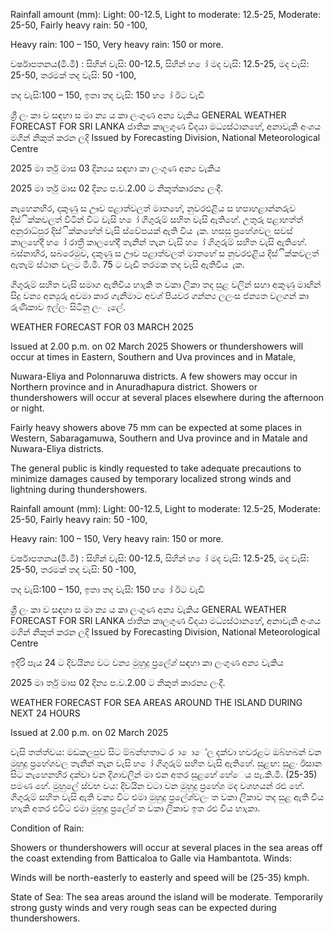 Rainfall amount (mm): Light: 00-12.5, Light to moderate: 12.5-25, Moderate: 25-50, Fairly heavy rain: 50 -100,

Heavy rain: 100 – 150, Very heavy rain: 150 or more.

වර්ෂාපතනය(මි.මී) : සිහින් වැසි: 00-12.5, සිහින් හ ෝ මද වැසි: 12.5-25, මද වැසි: 25-50, තරමක් තද වැසි: 50 -100,

තද වැසි:100 – 150, ඉතා තද වැසි: 150 හ ෝ ඊට වැඩි

ශ්‍රී ලං කා ව සඳහා ස මා න්‍ය ය කා ලංගුණ අන්‍ය වැකිය GENERAL WEATHER FORECAST FOR SRI LANKA ජාතික කාලගුණ විදයා මධ්‍යස්ථානහේ, අනාවැකි අංශය මගින් නිකුත් කරන ලදි Issued by Forecasting Division, National Meteorological Centre

2025 මා ර්තු මාස 03 දින්‍යය සඳහා කා ලංගුණ අන්‍ය වැකිය

2025 මා ර්තු මාස 02 දින්‍ය ප.ව.2.00 ට නිකුත්කාරන්‍ය ලංදී.

නැහෙනහිර, දකුණු ස ඌව පළාත්වලත් මාතහේ, නුවරඑළිය ස හපාහළාන්නරුව දිස්ික්කවලත් විටින් විට වැසි හ ෝ ගිගුරුම් සහිත වැසි ඇතිහේ. උතුරු පළාහත්ත් අනුරාධ්‍පුර දිස්ික්කහේත් වැසි ස්වේපයක් ඇති විය ැක. හසසු ප්‍රහේශවල සවස් කාලහේදී හ ෝ රාත්‍රී කාලහේදී තැනින් තැන වැසි හ ෝ ගිගුරුම් සහිත වැසි ඇතිහේ. බස්නාහිර, සබරෙමුව, දකුණු ස ඌව පළාත්වලත් මාතහේ ස නුවරඑළිය දිස්ික්කවලත් ඇතැම් ස්ථාන වලට මි.මි. 75 ට වැඩි තරමක තද වැසි ඇතිවිය ැක.

ගිගුරුම් සහිත වැසි සමාග ඇතිවිය හාැකි ත වකා ලිකා තද සුළ වලින් සහා අකුණු මාඟින් සිදු වන්‍ය අන්‍යුරු අවමා කාර ගැනීමාට අවශ්‍ පියවර ගන්න්‍ය ලලංස ජන්‍යත වලගන් කා රුණිකාව ඉල්ලං සිටිනු ලංැලේ.

WEATHER FORECAST FOR 03 MARCH 2025

Issued at 2.00 p.m. on 02 March 2025 Showers or thundershowers will occur at times in Eastern, Southern and Uva provinces and in Matale,

Nuwara-Eliya and Polonnaruwa districts. A few showers may occur in Northern province and in Anuradhapura district. Showers or thundershowers will occur at several places elsewhere during the afternoon or night.

Fairly heavy showers above 75 mm can be expected at some places in Western, Sabaragamuwa, Southern and Uva province and in Matale and Nuwara-Eliya districts.

The general public is kindly requested to take adequate precautions to minimize damages caused by temporary localized strong winds and lightning during thundershowers.

Rainfall amount (mm): Light: 00-12.5, Light to moderate: 12.5-25, Moderate: 25-50, Fairly heavy rain: 50 -100,

Heavy rain: 100 – 150, Very heavy rain: 150 or more.

වර්ෂාපතනය(මි.මී) : සිහින් වැසි: 00-12.5, සිහින් හ ෝ මද වැසි: 12.5-25, මද වැසි: 25-50, තරමක් තද වැසි: 50 -100,

තද වැසි:100 – 150, ඉතා තද වැසි: 150 හ ෝ ඊට වැඩි

ශ්‍රී ලං කා ව සඳහා ස මා න්‍ය ය කා ලංගුණ අන්‍ය වැකිය GENERAL WEATHER FORECAST FOR SRI LANKA ජාතික කාලගුණ විදයා මධ්‍යස්ථානහේ, අනාවැකි අංශය මගින් නිකුත් කරන ලදි Issued by Forecasting Division, National Meteorological Centre

ඉදිරි පැය 24 ට දිවයින්‍ය වට වන්‍ය මුහුදු ප්‍රලේශ්‍ සඳහා කා ලංගුණ අන්‍ය වැකිය

2025 මා ර්තු මාස 02 දින්‍ය ප.ව.2.00 ට නිකුත් කාරන්‍ය ලංදී.

WEATHER FORECAST FOR SEA AREAS AROUND THE ISLAND DURING NEXT 24 HOURS

Issued at 2.00 p.m. on 02 March 2025

වැසි තත්ත්වය: මඩකලපුව සිට ම්බන්හතාට ර ා ොේල දක්වා හවරළට ඔබ්හබන් වන මුහුදු ප්‍රහේශවල තැනින් තැන වැසි හ ෝ ගිගුරුම් සහිත වැසි ඇතිහේ. සුළඟ: සුළං ඊසාන සිට නැහෙනහිර දක්වා වන දිශාවලින් මා එන අතර සුළහේ හේෙය පැ.කි.මී. (25-35) පමණ හේ. මුහුලේ ස්වභ වය: දිවයින වටා වන මුහුදු ප්‍රහේශ මද වශහයන් රළු හේ. ගිගුරුම් සහිත වැසි ඇති වන්‍ය විට එමා මුහුදු ප්‍රලේශ්‍වලං ත වකා ලිකාව තද සුළ ඇති විය හාැකි අතර එවිට එමා මුහුදු ප්‍රලේශ්‍ ත වකා ලිකාව ඉත රළු විය හාැකා.

Condition of Rain:

Showers or thundershowers will occur at several places in the sea areas off the coast extending from Batticaloa to Galle via Hambantota. Winds:

Winds will be north-easterly to easterly and speed will be (25-35) kmph.

State of Sea: The sea areas around the island will be moderate. Temporarily strong gusty winds and very rough seas can be expected during thundershowers.